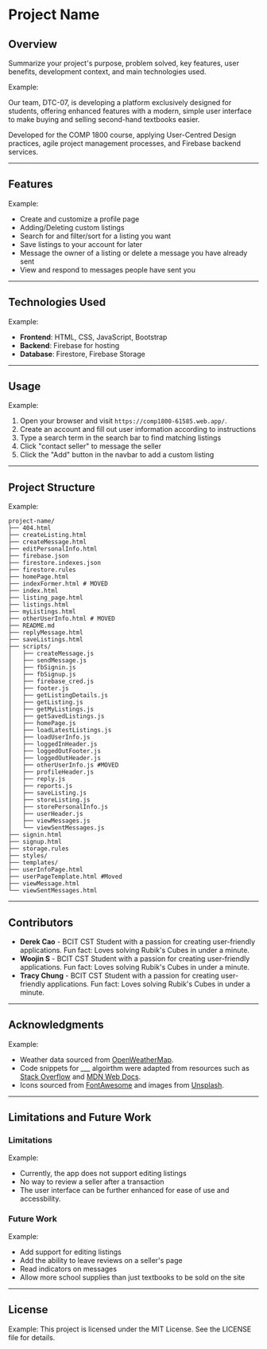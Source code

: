 
# Project Name

## Overview
Summarize your project's purpose, problem solved, key features, user benefits, development context, and main technologies used.

Example:

Our team, DTC-07, is developing a platform exclusively designed for students, offering enhanced features with a modern, simple user interface to make buying and selling second-hand textbooks easier.

Developed for the COMP 1800 course, applying User-Centred Design practices, agile project management processes, and Firebase backend services.

---

## Features

Example:
- Create and customize a profile page
- Adding/Deleting custom listings
- Search for and filter/sort for a listing you want
- Save listings to your account for later
- Message the owner of a listing or delete a message you have already sent
- View and respond to messages people have sent you

---

## Technologies Used

Example:
- **Frontend**: HTML, CSS, JavaScript, Bootstrap
- **Backend**: Firebase for hosting
- **Database**: Firestore, Firebase Storage

---

## Usage

Example:
1. Open your browser and visit `https://comp1800-61585.web.app/`.
2. Create an account and fill out user information according to instructions
3. Type a search term in the search bar to find matching listings
4. Click "contact seller" to message the seller
5. Click the "Add" button in the navbar to add a custom listing

---

## Project Structure

Example:
```
project-name/
├── 404.html
├── createListing.html
├── createMessage.html
├── editPersonalInfo.html
├── firebase.json
├── firestore.indexes.json
├── firestore.rules
├── homePage.html
├── indexFormer.html # MOVED
├── index.html
├── listing_page.html
├── listings.html
├── myListings.html
├── otherUserInfo.html # MOVED
├── README.md
├── replyMessage.html
├── saveListings.html
├── scripts/
│   ├── createMessage.js
│   ├── sendMessage.js
│   ├── fbSignin.js
│   ├── fbSignup.js
│   ├── firebase_cred.js
│   ├── footer.js
│   ├── getListingDetails.js
│   ├── getListing.js
│   ├── getMyListings.js
│   ├── getSavedListings.js
│   ├── homePage.js
│   ├── loadLatestListings.js
│   ├── loadUserInfo.js
│   ├── loggedInHeader.js
│   ├── loggedOutFooter.js
│   ├── loggedOutHeader.js
│   ├── otherUserInfo.js #MOVED
│   ├── profileHeader.js
│   ├── reply.js
│   ├── reports.js
│   ├── saveListing.js
│   ├── storeListing.js
│   ├── storePersonalInfo.js
│   ├── userHeader.js
│   ├── viewMessages.js
│   └── viewSentMessages.js
├── signin.html
├── signup.html
├── storage.rules
├── styles/
├── templates/
├── userInfoPage.html
├── userPageTemplate.html #Moved
├── viewMessage.html
└── viewSentMessages.html
```

---

## Contributors
- **Derek Cao** - BCIT CST Student with a passion for creating user-friendly applications. Fun fact: Loves solving Rubik's Cubes in under a minute.
- **Woojin S** - BCIT CST Student with a passion for creating user-friendly applications. Fun fact: Loves solving Rubik's Cubes in under a minute.
- **Tracy Chung** - BCIT CST Student with a passion for creating user-friendly applications. Fun fact: Loves solving Rubik's Cubes in under a minute.

---

## Acknowledgments

Example:
- Weather data sourced from [OpenWeatherMap](https://openweathermap.org/).
- Code snippets for ___ algoirthm were adapted from resources such as [Stack Overflow](https://stackoverflow.com/) and [MDN Web Docs](https://developer.mozilla.org/).
- Icons sourced from [FontAwesome](https://fontawesome.com/) and images from [Unsplash](https://unsplash.com/).

---

## Limitations and Future Work
### Limitations

Example:
- Currently, the app does not support editing listings
- No way to review a seller after a transaction
- The user interface can be further enhanced for ease of use and accessbility.

### Future Work

Example: 
- Add support for editing listings
- Add the ability to leave reviews on a seller's page
- Read indicators on messages
- Allow more school supplies than just textbooks to be sold on the site

---

## License

Example:
This project is licensed under the MIT License. See the LICENSE file for details.
